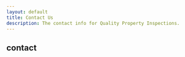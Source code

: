 ```yaml
---
layout: default
title: Contact Us
description: The contact info for Quality Property Inspections.
---
```

<div>
   <!--::breadcrumb part start::-->
   <section class="breadcrumb blog_bg">
      <div class="container">
         <div class="row">
            <div class="col-lg-12">
               <div class="breadcrumb_iner">
                  <div class="breadcrumb_iner_item">
                     <h2>contact</h2>
                  </div>
               </div>
            </div>
         </div>
      </div>
   </section>
   <!--::breadcrumb part start::-->

  <!-- ================ contact section start ================= -->
  <section class="contact-section area-padding">
    <div class="container">
      <div class="d-none d-sm-block mb-5 pb-4">
        <div id="map" style="height: 480px;"></div>
        <script>
          function initMap() {
            var rowlandHeights = {lat: 33.970959, lng: -117.896210};
            var map = new google.maps.Map(document.getElementById('map'), {
              center: {lat: 33.970959, lng: -117.896210},
              zoom: 11,
              scrollwheel:  false
            });
            var marker = new google.maps.Marker({
               position: rowlandHeights,
               map: map
            });
          }
          
        </script>
        <script src="https://maps.googleapis.com/maps/api/js?key=AIzaSyABh2lDPSAqKYfXn3JqIBQSFTMH4_WZGDI&callback=initMap"></script>
        
      </div>


      <div class="row">
        <div class="col-12">
          <h2 class="contact-title">Get in Touch</h2>
        </div>
        <!--
        <div class="col-lg-8">
          <form class="form-contact contact_form" action="contact_process.php" method="post" id="contactForm" novalidate="novalidate">
            <div class="row">
              <div class="col-12">
                <div class="form-group">
                    <textarea class="form-control w-100 placeholder hide-on-focus" name="message" id="message" cols="30" rows="9" placeholder="Enter Message"></textarea>
                </div>
              </div>
              <div class="col-sm-6">
                <div class="form-group">
                  <input class="form-control placeholder hide-on-focus" name="name" id="name" type="text" placeholder="Enter your name">
                </div>
              </div>
              <div class="col-sm-6">
                <div class="form-group">
                  <input class="form-control placeholder hide-on-focus" name="email" id="email" type="email" placeholder="Enter email address">
                </div>
              </div>
              <div class="col-12">
                <div class="form-group">
                  <input class="form-control placeholder hide-on-focus" name="subject" id="subject" type="text" placeholder="Enter Subject">
                </div>
              </div>
            </div>
            <div class="form-group mt-3">
              <button type="submit" class="button button-contactForm">Send Message</button>
            </div>
          </form>
        </div>
         -->
        <div class="col-lg-4">
          <div class="media contact-info">
            <span class="contact-info__icon"><i class="ti-home"></i></span>
            <div class="media-body">
              <h3><a href="">Rowland Heights</a></h3>
              <p>California</p>
            </div>
          </div>
          <div class="media contact-info">
            <span class="contact-info__icon"><i class="ti-tablet"></i></span>
            <div class="media-body">
              <h3><a href="tel:6264174216">(626) 417-4216</a></h3>
              <p>Available 24/7</p>
            </div>
          </div>
          <div class="media contact-info">
            <span class="contact-info__icon"><i class="ti-email"></i></span>
            <div class="media-body">
              <h3><a href="mailto:qualitypropertyinspection@gmail.com">qualitypropertyinspection@gmail.com</a></h3>
              <p>Email us at anytime!</p>
            </div>
          </div>
        </div>
      </div>
    </div>
  </section>
  <!-- ================ contact section end ================= -->

</div>